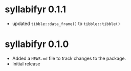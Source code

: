 # syllabifyr 0.1.1

* updated `tibble::data_frame()` to `tibble::tibble()`

# syllabifyr 0.1.0

* Added a `NEWS.md` file to track changes to the package.
* Initial release



